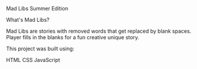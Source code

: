 Mad Libs Summer Edition 

What's Mad Libs?

Mad Libs are stories with removed words that get replaced by blank spaces. Player fills in the blanks for a fun creative unique story. 

This project was built using:

HTML CSS JavaScript